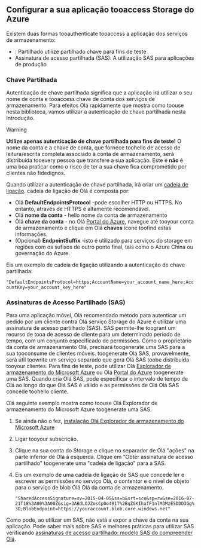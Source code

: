 ## <a name="configure-your-application-tooaccess-azure-storage"></a>Configurar a sua aplicação tooaccess Storage do Azure
Existem duas formas tooauthenticate tooaccess a aplicação dos serviços de armazenamento:

* : Partilhado utilize partilhado chave para fins de teste
* Assinatura de acesso partilhada (SAS): A utilização SAS para aplicações de produção

### <a name="shared-key"></a>Chave Partilhada
Autenticação de chave partilhada significa que a aplicação irá utilizar o seu nome de conta e tooaccess chave de conta dos serviços de armazenamento. Para efeitos Olá rapidamente que mostra como toouse nesta biblioteca, vamos utilizar a autenticação de chave partilhada nesta Introdução.

> [!WARNING] 
> **Utilize apenas autenticação de chave partilhada para fins de teste!** O nome da conta e a chave de conta, que fornece toohello de acesso de leitura/escrita completa associado à conta de armazenamento, será distribuída tooevery pessoa que transfere a sua aplicação. Este é **não** é uma boa praticar como o risco de ter a sua chave fica comprometido por clientes não fidedignos.
> 
> 

Quando utilizar a autenticação de chave partilhada, irá criar um [cadeia de ligação](../articles/storage/common/storage-configure-connection-string.md). cadeia de ligação de Olá é composta por:  

* Olá **DefaultEndpointsProtocol** -pode escolher HTTP ou HTTPS. No entanto, através de HTTPS é altamente recomendável.
* Olá **nome da conta** - hello nome da conta de armazenamento
* Olá **chave da conta** - no Olá [Portal do Azure](https://portal.azure.com), navegue até tooyour conta de armazenamento e clique em Olá **chaves** ícone toofind estas informações.
* (Opcional) **EndpointSuffix** -isto é utilizado para serviços do storage em regiões com os sufixos de outro ponto final, tais como o Azure China ou governação do Azure.

Eis um exemplo de cadeia de ligação utilizando a autenticação de chave partilhada:

`"DefaultEndpointsProtocol=https;AccountName=your_account_name_here;AccountKey=your_account_key_here"`

### <a name="shared-access-signatures-sas"></a>Assinaturas de Acesso Partilhado (SAS)
Para uma aplicação móvel, Olá recomendado método para autenticar um pedido por um cliente contra Olá serviço Storage do Azure é utilizar uma assinatura de acesso partilhado (SAS). SAS permite-lhe toogrant um recurso de tooa de acesso de cliente para um determinado período de tempo, com um conjunto especificado de permissões.
Como o proprietário da conta de armazenamento Olá, precisará toogenerate uma SAS para a sua tooconsume de clientes móveis. toogenerate Olá SAS, provavelmente, será útil toowrite um serviço separado que gera Olá SAS toobe distribuída tooyour clientes. Para fins de teste, pode utilizar Olá [Explorador de armazenamento do Microsoft Azure](http://storageexplorer.com) ou Olá [Portal do Azure](https://portal.azure.com) toogenerate uma SAS. Quando cria Olá SAS, pode especificar o intervalo de tempo de Olá ao longo do que Olá SAS é válido e as permissões de Olá Olá SAS concede toohello cliente.

Olá seguinte exemplo mostra como toouse Olá Explorador de armazenamento do Microsoft Azure toogenerate uma SAS.

1. Se ainda não o fez, [instalação Olá Explorador de armazenamento do Microsoft Azure](http://storageexplorer.com)
2. Ligar tooyour subscrição.
3. Clique na sua conta do Storage e clique no separador de Olá "ações" na parte inferior de Olá à esquerda. Clique em "Obter assinatura de acesso partilhado" toogenerate uma "cadeia de ligação" para a SAS.
4. Eis um exemplo de uma cadeia de ligação de SAS que concede ler e escrever as permissões no serviço Olá, o contentor e o nível de objeto para o serviço de blob Olá Olá da conta de armazenamento.
   
   `"SharedAccessSignature=sv=2015-04-05&ss=b&srt=sco&sp=rw&se=2016-07-21T18%3A00%3A00Z&sig=3ABdLOJZosCp0o491T%2BqZGKIhafF1nlM3MzESDDD3Gg%3D;BlobEndpoint=https://youraccount.blob.core.windows.net"`

Como pode, ao utilizar um SAS, não está a expor a chave da conta na sua aplicação. Pode saber mais sobre SAS e melhores práticas para utilizar SAS verificando [assinaturas de acesso partilhado: modelo SAS do compreender Olá](../articles/storage/common/storage-dotnet-shared-access-signature-part-1.md).

